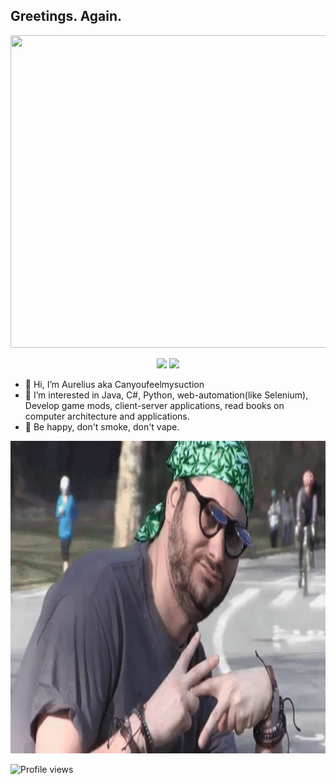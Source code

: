 ## Greetings. Again.



<img src="/gifs/zavaal.gif" width="885" height="500"/>

<p align='center'>
  <img src="https://github-readme-stats.vercel.app/api?username=mraureliuss&show_icons=true&theme=tokyonight" height="180"/> 
  <img src="https://github-readme-stats.vercel.app/api/top-langs/?username=mraureliuss&layout=compact&theme=tokyonight&langs_count=10" height="180"/>
</p>
  
- 👋 Hi, I’m Aurelius aka Canyoufeelmysuction
- 👀 I’m interested in Java, C#, Python, web-automation(like Selenium), Develop game mods, client-server applications, read books on computer architecture and applications.
- 🧡 Be happy, don't smoke, don't vape. 

<img src="/gifs/VAPENATION.gif" width="885" height="500"/>

![Profile views](https://gpvc.arturio.dev/mraureliuss)
